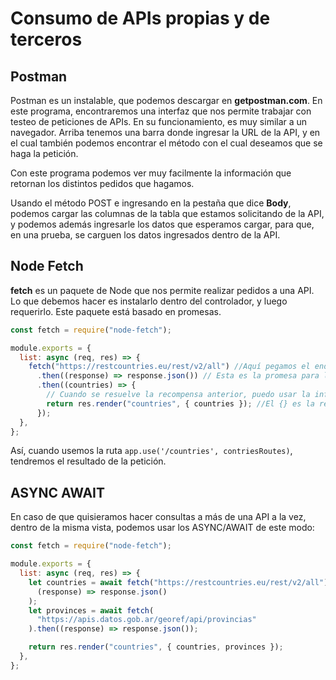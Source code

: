 # Consumo de APIs propias y de terceros

## Postman

Postman es un instalable, que podemos descargar en **getpostman.com**. En este programa, encontraremos una interfaz que nos permite trabajar con testeo de peticiones de APIs. En su funcionamiento, es muy similar a un navegador. Arriba tenemos una barra donde ingresar la URL de la API, y en el cual también podemos encontrar el método con el cual deseamos que se haga la petición.

Con este programa podemos ver muy facilmente la información que retornan los distintos pedidos que hagamos.

Usando el método POST e ingresando en la pestaña que dice **Body**, podemos cargar las columnas de la tabla que estamos solicitando de la API, y podemos además ingresarle los datos que esperamos cargar, para que, en una prueba, se carguen los datos ingresados dentro de la API.

## Node Fetch

**fetch** es un paquete de Node que nos permite realizar pedidos a una API. Lo que debemos hacer es instalarlo dentro del controlador, y luego requerirlo. Este paquete está basado en promesas.

```javascript
const fetch = require("node-fetch");

module.exports = {
  list: async (req, res) => {
    fetch("https://restcountries.eu/rest/v2/all") //Aquí pegamos el endpoint que queremos consumir.
      .then((response) => response.json()) // Esta es la promesa para la consulta del endpoint
      .then((countries) => {
        // Cuando se resuelve la recompensa anterior, puedo usar la información.
        return res.render("countries", { countries }); //El {} es la respuesta de la api, el 'countries' es la vista. Este será el nombre de la variable que podremos usar en EJS para mostrar los datos.
      });
  },
};
```

Así, cuando usemos la ruta `app.use('/countries', contriesRoutes)`, tendremos el resultado de la petición.

## ASYNC AWAIT

En caso de que quisieramos hacer consultas a más de una API a la vez, dentro de la misma vista, podemos usar los ASYNC/AWAIT de este modo:

```javascript
const fetch = require("node-fetch");

module.exports = {
  list: async (req, res) => {
    let countries = await fetch("https://restcountries.eu/rest/v2/all").then(
      (response) => response.json()
    );
    let provinces = await fetch(
      "https://apis.datos.gob.ar/georef/api/provincias"
    ).then((response) => response.json());

    return res.render("countries", { countries, provinces });
  },
};
```
